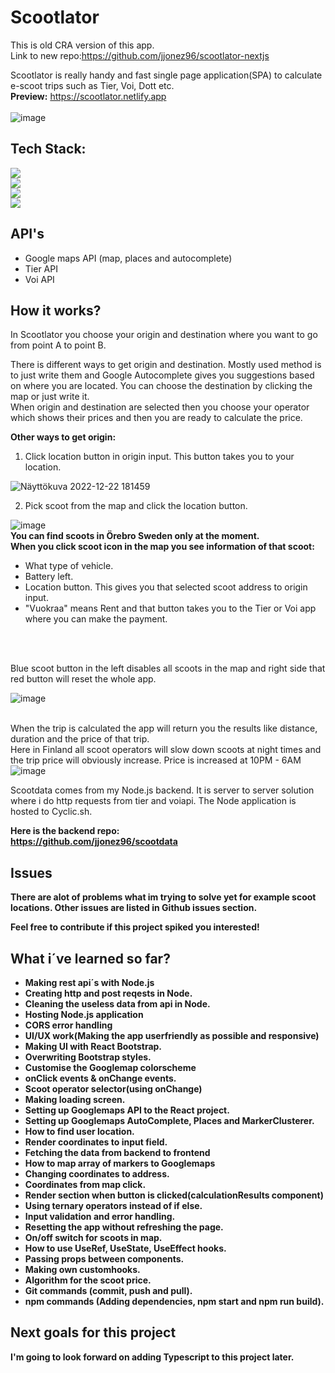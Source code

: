 # Scootlator
This is old CRA version of this app. <br>
Link to new repo:https://github.com/jjonez96/scootlator-nextjs 

Scootlator is really handy and fast single page application(SPA) to calculate e-scoot trips such as Tier, Voi, Dott etc.
 <br>
<b>Preview:</b> 
https://scootlator.netlify.app <br>  <br>
![image](https://user-images.githubusercontent.com/90967564/210266025-5084e46f-39ae-4b86-b3f6-9e6b233f0d30.png)
## Tech Stack: 
![](https://img.shields.io/badge/React-20232A?style=for-the-badge&logo=react&logoColor=61DAFB) <br>
![](https://img.shields.io/badge/Node.js-43853D?style=for-the-badge&logo=node.js&logoColor=white) <br>
![](https://img.shields.io/badge/Express.js-404D59?style=for-the-badge) <br>
![](https://img.shields.io/badge/Bootstrap-563D7C?style=for-the-badge&logo=bootstrap&logoColor=white)



## API's
- Google maps API (map, places and autocomplete)
- Tier API 
- Voi API 

## How it works?
In Scootlator you choose your origin and destination where you want to go from point A to point B.

There is different ways to get origin and destination. Mostly used method is to just write them and Google Autocomplete gives you suggestions based on where you are located. You can choose the destination by clicking the map or just write it. <br> When origin and destination are selected then you choose your operator which shows their prices and then you are ready to calculate the price.

<b>Other ways to get origin:</b>

1. Click location button in origin input. This button takes you to your location.

![Näyttökuva 2022-12-22 181459](https://user-images.githubusercontent.com/90967564/209176819-19fb4a83-9402-438d-8359-3815dbcfcf1c.png)

2. Pick scoot from the map and click the location button.

![image](https://user-images.githubusercontent.com/90967564/210266502-39440ba6-5d85-405e-9fed-51ecb21ad737.png)
<br>
<b>You can find scoots in Örebro Sweden only at the moment.</b> <br>
<b>When you click scoot icon in the map you see information of that scoot:</b> 

- What type of vehicle.
- Battery left.
- Location button. This gives you that selected scoot address to origin input.
- "Vuokraa" means Rent and that button takes you to the Tier or Voi app where you can make the payment. 

<br> <br>


Blue scoot button in the left disables all scoots in the map and right side that red button will reset the whole app.

![image](https://user-images.githubusercontent.com/90967564/209229803-c6e2eef2-17b0-47cb-a41f-50e4e39fd3ff.png)
<br> <br>

When the trip is calculated the app will return you the results like distance, duration and the price of that trip. <br>
Here in Finland all scoot operators will slow down scoots at night times and the trip price will obviously increase. Price is increased at 10PM - 6AM
![image](https://user-images.githubusercontent.com/90967564/210266547-487ead7b-db42-4cf8-b76b-11d88939dc41.png)

 
Scootdata comes from my Node.js backend. It is server to server solution where i do http requests from tier and voiapi. The Node application is hosted to Cyclic.sh.


<b>Here is the backend repo:<b> <br>
https://github.com/jjonez96/scootdata

## Issues
There are alot of problems what im trying to solve yet for example scoot locations. Other issues are listed in Github issues section.
 
 Feel free to contribute if this project spiked you interested!

## What i´ve learned so far?
- Making rest api´s with Node.js
- Creating http and post reqests in Node.
- Cleaning the useless data from api in Node.
- Hosting Node.js application
- CORS error handling
- UI/UX work(Making the app userfriendly as possible and responsive)
- Making UI with React Bootstrap.
- Overwriting Bootstrap styles.
- Customise the Googlemap colorscheme
- onClick events & onChange events.
- Scoot operator selector(using onChange)
- Making loading screen.
- Setting up Googlemaps API to the React project.
- Setting up Googlemaps AutoComplete, Places and MarkerClusterer.
- How to find user location.
- Render coordinates to input field.
- Fetching the data from backend to frontend
- How to map array of markers to Googlemaps
- Changing coordinates to address.
- Coordinates from map click.
- Render section when button is clicked(calculationResults component)
- Using ternary operators instead of if else.
- Input validation and error handling.
- Resetting the app without refreshing the page.
- On/off switch for scoots in map.
- How to use UseRef, UseState, UseEffect hooks.
- Passing props between components.
- Making own customhooks.
- Algorithm for the scoot price.
- Git commands (commit, push and pull).
- npm commands (Adding dependencies, npm start and npm run build).

## Next goals for this project
I'm going to look forward on adding Typescript to this project later.


